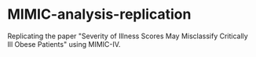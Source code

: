 # MIMIC-analysis-replication
Replicating the paper "Severity of Illness Scores May Misclassify Critically Ill Obese Patients" using MIMIC-IV.
